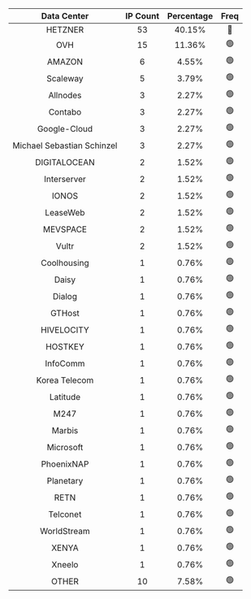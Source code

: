 | Data Center | IP Count | Percentage | Freq |
|:------------:|:--------:|:-----------:|:-----:|
| HETZNER | 53 | 40.15% | 🔴 |
| OVH | 15 | 11.36% | 🟢 |
| AMAZON | 6 | 4.55% | 🟢 |
| Scaleway | 5 | 3.79% | 🟢 |
| Allnodes | 3 | 2.27% | 🟢 |
| Contabo | 3 | 2.27% | 🟢 |
| Google-Cloud | 3 | 2.27% | 🟢 |
| Michael Sebastian Schinzel | 3 | 2.27% | 🟢 |
| DIGITALOCEAN | 2 | 1.52% | 🟢 |
| Interserver | 2 | 1.52% | 🟢 |
| IONOS | 2 | 1.52% | 🟢 |
| LeaseWeb | 2 | 1.52% | 🟢 |
| MEVSPACE | 2 | 1.52% | 🟢 |
| Vultr | 2 | 1.52% | 🟢 |
| Coolhousing | 1 | 0.76% | 🟢 |
| Daisy | 1 | 0.76% | 🟢 |
| Dialog | 1 | 0.76% | 🟢 |
| GTHost | 1 | 0.76% | 🟢 |
| HIVELOCITY | 1 | 0.76% | 🟢 |
| HOSTKEY | 1 | 0.76% | 🟢 |
| InfoComm | 1 | 0.76% | 🟢 |
| Korea Telecom | 1 | 0.76% | 🟢 |
| Latitude | 1 | 0.76% | 🟢 |
| M247 | 1 | 0.76% | 🟢 |
| Marbis | 1 | 0.76% | 🟢 |
| Microsoft | 1 | 0.76% | 🟢 |
| PhoenixNAP | 1 | 0.76% | 🟢 |
| Planetary | 1 | 0.76% | 🟢 |
| RETN | 1 | 0.76% | 🟢 |
| Telconet | 1 | 0.76% | 🟢 |
| WorldStream | 1 | 0.76% | 🟢 |
| XENYA | 1 | 0.76% | 🟢 |
| Xneelo | 1 | 0.76% | 🟢 |
| OTHER | 10 | 7.58% | 🟢 |
